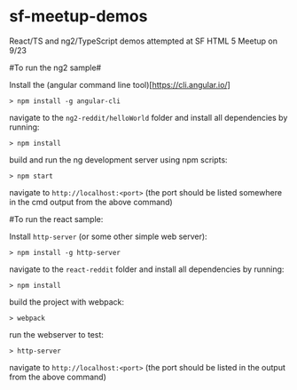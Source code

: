 # sf-meetup-demos
React/TS and ng2/TypeScript demos attempted at SF HTML 5 Meetup on 9/23

#To run the ng2 sample#

Install the (angular command line tool)[https://cli.angular.io/]

```> npm install -g angular-cli```

navigate to the `ng2-reddit/helloWorld` folder and install all dependencies by running:

```> npm install```

build and run the ng development server using npm scripts:

```> npm start```

navigate to `http://localhost:<port>` (the port should be listed somewhere in the cmd output from the above command)

#To run the react sample:

Install `http-server` (or some other simple web server):

```> npm install -g http-server```

navigate to the `react-reddit` folder and install all dependencies by running:

```> npm install```

build the project with webpack:

```> webpack```

run the webserver to test:

```> http-server```

navigate to `http://localhost:<port>` (the port should be listed in the output from the above command)
